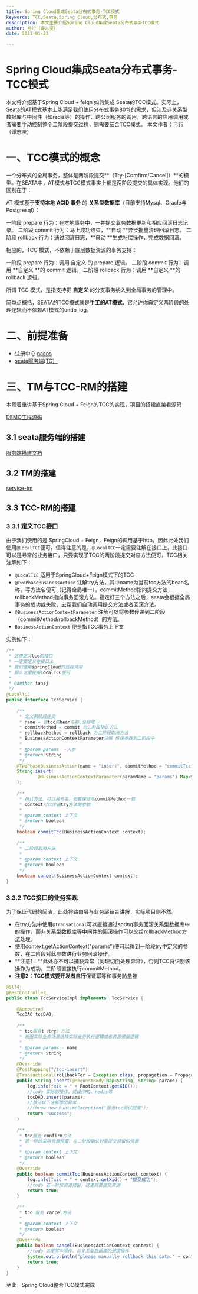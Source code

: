```yaml
---
title: Spring Cloud集成Seata分布式事务-TCC模式
keywords: TCC,Seata,Spring Cloud,分布式,事务
description: 本文主要介绍Spring Cloud集成Seata分布式事务TCC模式
author: 弓行（谭志坚）
date: 2021-01-23

---
```


# Spring Cloud集成Seata分布式事务-TCC模式

本文将介绍基于Spring Cloud + feign 如何集成 Seata的TCC模式。实际上，Seata的AT模式基本上能满足我们使用分布式事务80%的需求，但涉及非关系型数据库与中间件（如redis等）的操作、跨公司服务的调用，跨语言的应用调用或者需要手动控制整个二阶段提交过程，则需要结合TCC模式。
本文作者：弓行（谭志坚）

# 一、TCC模式的概念

一个分布式的全局事务，整体是两阶段提交**（Try-[Comfirm/Cancel]）**的模型。在SEATA中，AT模式与TCC模式事实上都是两阶段提交的具体实现。他们的区别在于：

AT 模式基于**支持本地 ACID 事务** 的 **关系型数据库**（目前支持Mysql、Oracle与Postgresql）：

一阶段 prepare 行为：在本地事务中，一并提交业务数据更新和相应回滚日志记录。
二阶段 commit 行为：马上成功结束，**自动 **异步批量清理回滚日志。
二阶段 rollback 行为：通过回滚日志，**自动 **生成补偿操作，完成数据回滚。

相应的，TCC 模式，不依赖于底层数据资源的事务支持：

一阶段 prepare 行为：调用 自定义 的 prepare 逻辑。
二阶段 commit 行为：调用 **自定义 **的 commit 逻辑。
二阶段 rollback 行为：调用 **自定义 **的 rollback 逻辑。

所谓 TCC 模式，是指支持把 **自定义** 的分支事务纳入到全局事务的管理中。

简单点概括，SEATA的TCC模式就是**手工的AT模式**，它允许你自定义两阶段的处理逻辑而不依赖AT模式的undo_log。

# 二、前提准备

- 注册中心 [nacos](https://nacos.io/zh-cn/ "nacos") 
- [seata服务端(TC）](http://seata.io/zh-cn/docs/ops/deploy-guide-beginner.html "seata服务端(TC）")


# 三、TM与TCC-RM的搭建

本章着重讲基于Spring Cloud + Feign的TCC的实现，项目的搭建直接看源码

[DEMO工程源码](https://github.com/tanzzj/springcloud-seata-feign "服务端搭建文档")

## 3.1 seata服务端的搭建

[服务端搭建文档](http://seata.io/zh-cn/docs/ops/deploy-guide-beginner.html "服务端搭建文档")

## 3.2 TM的搭建

[service-tm](https://github.com/tanzzj/springcloud-seata-feign/tree/master/service-tm)

## 3.3 TCC-RM的搭建

### 3.3.1 定义TCC接口

由于我们使用的是 SpringCloud + Feign，Feign的调用基于http，因此此处我们使用`@LocalTCC`便可。值得注意的是，`@LocalTCC`一定需要注解在接口上，此接口可以是寻常的业务接口，只要实现了TCC的两阶段提交对应方法便可，TCC相关注解如下：

-  `@LocalTCC` 适用于SpringCloud+Feign模式下的TCC
-  `@TwoPhaseBusinessAction` 注解try方法，其中name为当前tcc方法的bean名称，写方法名便可（记得全局唯一），commitMethod指向提交方法，rollbackMethod指向事务回滚方法。指定好三个方法之后，seata会根据全局事务的成功或失败，去帮我们自动调用提交方法或者回滚方法。
-  `@BusinessActionContextParameter` 注解可以将参数传递到二阶段（commitMethod/rollbackMethod）的方法。
-  `BusinessActionContext` 便是指TCC事务上下文

实例如下：

```java
/**
 * 这里定义tcc的接口
 * 一定要定义在接口上
 * 我们使用springCloud的远程调用
 * 那么这里使用LocalTCC便可
 *
 * @author tanzj
 */
@LocalTCC
public interface TccService {
 
    /**
     * 定义两阶段提交
     * name = 该tcc的bean名称,全局唯一
     * commitMethod = commit 为二阶段确认方法
     * rollbackMethod = rollback 为二阶段取消方法
     * BusinessActionContextParameter注解 传递参数到二阶段中
     *
     * @param params  -入参
     * @return String
     */
    @TwoPhaseBusinessAction(name = "insert", commitMethod = "commitTcc", rollbackMethod = "cancel")
    String insert(
            @BusinessActionContextParameter(paramName = "params") Map<String, String> params
    );
 
    /**
     * 确认方法、可以另命名，但要保证与commitMethod一致
     * context可以传递try方法的参数
     *
     * @param context 上下文
     * @return boolean
     */
    boolean commitTcc(BusinessActionContext context);
 
    /**
     * 二阶段取消方法
     *
     * @param context 上下文
     * @return boolean
     */
    boolean cancel(BusinessActionContext context);
}
```

### 3.3.2 TCC接口的业务实现

为了保证代码的简洁，此处将路由层与业务层结合讲解，实际项目则不然。

- 在try方法中使用`@Transational`可以直接通过spring事务回滚关系型数据库中的操作，而非关系型数据库等中间件的回滚操作可以交给rollbackMethod方法处理。
- 使用context.getActionContext("params")便可以得到一阶段try中定义的参数，在二阶段对此参数进行业务回滚操作。
- **注意1：**此处亦不可以捕获异常（同理切面处理异常），否则TCC将识别该操作为成功，二阶段直接执行commitMethod。
- **注意2：**TCC模式要**开发者自行**保证幂等和事务防悬挂

```java
@Slf4j
@RestController
public class TccServiceImpl implements  TccService {
 
    @Autowired
    TccDAO tccDAO;
 
    /**
     * tcc服务t（try）方法
     * 根据实际业务场景选择实际业务执行逻辑或者资源预留逻辑
     *
     * @param params - name
     * @return String
     */
    @Override
    @PostMapping("/tcc-insert")
    @Transactional(rollbackFor = Exception.class, propagation = Propagation.REQUIRED)
    public String insert(@RequestBody Map<String, String> params) {
        log.info("xid = " + RootContext.getXID());
        //todo 实际的操作，或操作MQ、redis等
        tccDAO.insert(params);
        //放开以下注解抛出异常
        //throw new RuntimeException("服务tcc测试回滚");
        return "success";
    }
 
    /**
     * tcc服务 confirm方法
     * 若一阶段采用资源预留，在二阶段确认时要提交预留的资源
     *
     * @param context 上下文
     * @return boolean
     */
    @Override
    public boolean commitTcc(BusinessActionContext context) {
        log.info("xid = " + context.getXid() + "提交成功");
        //todo 若一阶段资源预留，这里则要提交资源
        return true;
    }
 
    /**
     * tcc 服务 cancel方法
     *
     * @param context 上下文
     * @return boolean
     */
    @Override
    public boolean cancel(BusinessActionContext context) {
        //todo 这里写中间件、非关系型数据库的回滚操作
        System.out.println("please manually rollback this data:" + context.getActionContext("params"));
        return true;
    }
}
```



至此，Spring Cloud整合TCC模式完成

